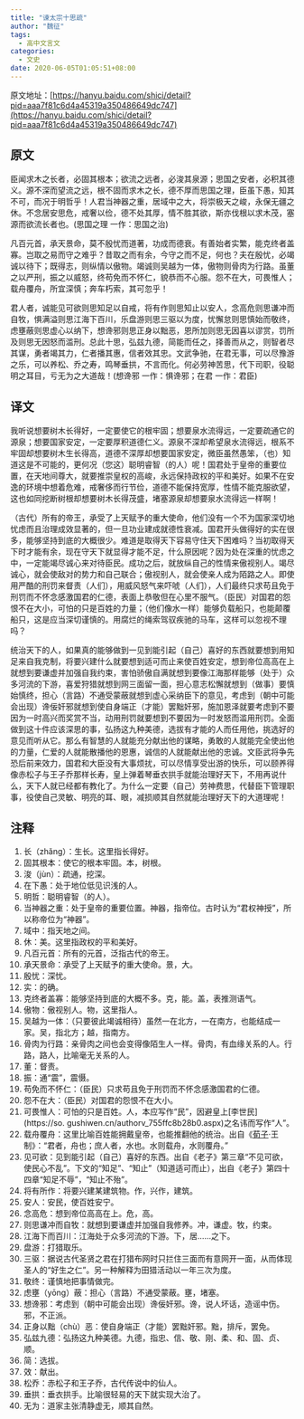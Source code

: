 ```yaml
---
title: "谏太宗十思疏"
author: "魏征"
tags:
  - 高中文言文
categories: 
  - 文史
date: 2020-06-05T01:05:51+08:00
---
```


原文地址：[https://hanyu.baidu.com/shici/detail?pid=aaa7f81c6d4a45319a350486649dc747](https://hanyu.baidu.com/shici/detail?pid=aaa7f81c6d4a45319a350486649dc747)

## 原文
臣闻求木之长者，必固其根本；欲流之远者，必浚其泉源；思国之安者，必积其德义。源不深而望流之远，根不固而求木之长，德不厚而思国之理，臣虽下愚，知其不可，而况于明哲乎！人君当神器之重，居域中之大，将崇极天之峻，永保无疆之休。不念居安思危，戒奢以俭，德不处其厚，情不胜其欲，斯亦伐根以求木茂，塞源而欲流长者也。(思国之理 一作：思国之治)

凡百元首，承天景命，莫不殷忧而道著，功成而德衰。有善始者实繁，能克终者盖寡。岂取之易而守之难乎？昔取之而有余，今守之而不足，何也？夫在殷忧，必竭诚以待下；既得志，则纵情以傲物。竭诚则吴越为一体，傲物则骨肉为行路。虽董之以严刑，振之以威怒，终苟免而不怀仁，貌恭而不心服。怨不在大，可畏惟人；载舟覆舟，所宜深慎；奔车朽索，其可忽乎！

君人者，诚能见可欲则思知足以自戒，将有作则思知止以安人，念高危则思谦冲而自牧，惧满溢则思江海下百川，乐盘游则思三驱以为度，忧懈怠则思慎始而敬终，虑壅蔽则思虚心以纳下，想谗邪则思正身以黜恶，恩所加则思无因喜以谬赏，罚所及则思无因怒而滥刑。总此十思，弘兹九德，简能而任之，择善而从之，则智者尽其谋，勇者竭其力，仁者播其惠，信者效其忠。文武争驰，在君无事，可以尽豫游之乐，可以养松、乔之寿，鸣琴垂拱，不言而化。何必劳神苦思，代下司职，役聪明之耳目，亏无为之大道哉！(想谗邪 一作：惧谗邪；在君 一作：君臣)

## 译文

我听说想要树木长得好，一定要使它的根牢固；想要泉水流得远，一定要疏通它的源泉；想要国家安定，一定要厚积道德仁义。源泉不深却希望泉水流得远，根系不牢固却想要树木生长得高，道德不深厚却想要国家安定，微臣虽然愚笨，（也）知道这是不可能的，更何况（您这）聪明睿智（的人）呢！国君处于皇帝的重要位置，在天地间尊大，就要推崇皇权的高峻，永远保持政权的平和美好。如果不在安逸的环境中想着危难，戒奢侈而行节俭，道德不能保持宽厚，性情不能克服欲望，这也如同挖断树根却想要树木长得茂盛，堵塞源泉却想要泉水流得远一样啊！

（古代）所有的帝王，承受了上天赋予的重大使命，他们没有一个不为国家深切地忧虑而且治理成效显著的，但一旦功业建成就德性衰减。国君开头做得好的实在很多，能够坚持到底的大概很少。难道是取得天下容易守住天下困难吗？当初取得天下时才能有余，现在守天下就显得才能不足，什么原因呢？因为处在深重的忧虑之中，一定能竭尽诚心来对待臣民。成功之后，就放纵自己的性情来傲视别人。竭尽诚心，就会使敌对的势力和自己联合；傲视别人，就会使亲人成为陌路之人。即使用严酷的刑罚来督责（人们），用威风怒气来吓唬（人们），人们最终只求苟且免于刑罚而不怀念感激国君的仁德，表面上恭敬但在心里不服气。（臣民）对国君的怨恨不在大小，可怕的只是百姓的力量；（他们像水一样）能够负载船只，也能颠覆船只，这是应当深切谨慎的。用腐烂的绳索驾驭疾驰的马车，这样可以忽视不理吗？

统治天下的人，如果真的能够做到一见到能引起（自己）喜好的东西就要想到用知足来自我克制，将要兴建什么就要想到适可而止来使百姓安定，想到帝位高高在上就想到要谦虚并加强自我约束，害怕骄傲自满就想到要像江海那样能够（处于）众多河流的下游，喜爱狩猎就想到网三面留一面，担心意志松懈就想到（做事）要慎始慎终，担心（言路）不通受蒙蔽就想到虚心采纳臣下的意见，考虑到（朝中可能会出现）谗佞奸邪就想到使自身端正（才能）罢黜奸邪，施加恩泽就要考虑到不要因为一时高兴而奖赏不当，动用刑罚就要想到不要因为一时发怒而滥用刑罚。全面做到这十件应该深思的事，弘扬这九种美德，选拔有才能的人而任用他，挑选好的意见而听从它。那么有智慧的人就能充分献出他的谋略，勇敢的人就能完全使出他的力量，仁爱的人就能散播他的恩惠，诚信的人就能献出他的忠诚。文臣武将争先恐后前来效力，国君和大臣没有大事烦扰，可以尽情享受出游的快乐，可以颐养得像赤松子与王子乔那样长寿，皇上弹着琴垂衣拱手就能治理好天下，不用再说什么，天下人就已经都有教化了。为什么一定要（自己）劳神费思，代替臣下管理职事，役使自己灵敏、明亮的耳、眼，减损顺其自然就能治理好天下的大道理呢！

## 注释
1. 长（zhǎng）：生长。这里指长得好。
2. 固其根本：使它的根本牢固。本，树根。
3. 浚（jùn）：疏通，挖深。
4. 在下愚：处于地位低见识浅的人。
5. 明哲：聪明睿智（的人）。
6. 当神器之重：处于皇帝的重要位置。神器，指帝位。古时认为“君权神授”，所以称帝位为“神器”。
7. 域中：指天地之间。
8. 休：美。这里指政权的平和美好。
9. 凡百元首：所有的元首，泛指古代的帝王。
10. 承天景命：承受了上天赋予的重大使命。景，大。
11. 殷忧：深忧。
12. 实：的确。
13. 克终者盖寡：能够坚持到底的大概不多。克，能。盖，表推测语气。
14. 傲物：傲视别人。物，这里指人。
15. 吴越为一体：（只要彼此竭诚相待）虽然一在北方，一在南方，也能结成一家。吴，指北方；越，指南方。
16. 骨肉为行路：亲骨肉之间也会变得像陌生人一样。骨肉，有血缘关系的人。行路，路人，比喻毫无关系的人。
17. 董：督责。
18. 振：通“震”，震慑。
19. 苟免而不怀仁：（臣民）只求苟且免于刑罚而不怀念感激国君的仁德。
20. 怨不在大：（臣民）对国君的怨恨不在大小。
21. 可畏惟人：可怕的只是百姓。人，本应写作“民”，因避皇上[李世民](https://so. gushiwen.cn/authorv_755ffc8b28b0.aspx)之名讳而写作“人”。
22. 载舟覆舟：这里比喻百姓能拥戴皇帝，也能推翻他的统治。出自《[荀子](https://so.gushiwen.cn/authorv_1a92cf411c9c.aspx)·王制》：“君者，舟也；庶人者，水也。水则载舟，水则覆舟。”
23. 见可欲：见到能引起（自己）喜好的东西。出自《老子》第三章“不见可欲，使民心不乱”。下文的“知足”、“知止”（知道适可而止），出自《老子》第四十四章“知足不辱”，“知止不殆”。
24. 将有所作：将要兴建某建筑物。作，兴作，建筑。
25. 安人：安民，使百姓安宁。
26. 念高危：想到帝位高高在上。危，高。
27. 则思谦冲而自牧：就想到要谦虚并加强自我修养。冲，谦虚。牧，约束。
28. 江海下而百川：江海处于众多河流的下游。下，居……之下。
29. 盘游：打猎取乐。
30. 三驱：据说古代圣贤之君在打猎布网时只拦住三面而有意网开一面，从而体现圣人的“好生之仁”。另一种解释为田猎活动以一年三次为度。
31. 敬终：谨慎地把事情做完。
32. 虑壅（yōng）蔽：担心（言路）不通受蒙蔽。壅，堵塞。
33. 想谗邪：考虑到（朝中可能会出现）谗佞奸邪。谗，说人坏话，造谣中伤。邪，不正派。
34. 正身以黜（chù）恶：使自身端正（才能）罢黜奸邪。黜，排斥，罢免。
35. 弘兹九德：弘扬这九种美德。九德，指忠、信、敬、刚、柔、和、固、贞、顺。
36. 简：选拔。
37. 效：献出。
38. 松乔：赤松子和王子乔，古代传说中的仙人。
39. 垂拱：垂衣拱手。比喻很轻易的天下就实现大治了。
40. 无为：道家主张清静虚无，顺其自然。